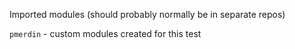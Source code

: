 Imported modules (should probably normally be in separate repos)

`pmerdin` - custom modules created for this test
